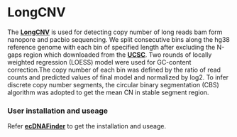 # LongCNV

The [**LongCNV**](https://github.com/fanxylab/LongCNV.git) is used for detecting copy number of long reads bam form nanopore and pacbio sequencing.
We split consecutive bins along the hg38 reference genome with each bin of specified  length after excluding the N-gaps region which downloaded from the [**UCSC**](https://genome.ucsc.edu/cgi-bin/hgTables). 
Two rounds of locally weighted regression (LOESS) model were used for GC-content correction.The copy number of each bin was defined by the ratio of read counts and predicted values of final model and normalized by log2.
To infer discrete copy number segments, the circular binary segmentation (CBS) algorithm was adopted to get the mean CN in stable segment region.

### User installation and useage
Refer  [**ecDNAFinder**](https://github.com/fanxylab/ecDNAFinder.git) to get the installation and useage.

